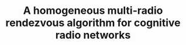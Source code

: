 ---
title: A homogeneous multi-radio rendezvous algorithm for cognitive radio networks
authors:
- admin
- Guu-Chang Yang,
- Wing C Kwong
# author_notes:
# - "Equal contribution"
# - "Equal contribution"
# date: "2023-04-27T00:00:00Z"
# doi: ""

# Schedule page publish date (NOT publication's date).
publishDate: "2019-04-27T00:00:00Z"

# Publication type.
# Accepts a single type but formatted as a YAML list (for Hugo requirements).
# Enter a publication type from the CSL standard.
publication_types: ["article-journal"]

# Publication name and optional abbreviated publication name.
publication: "*IEEE Communication Letter*"
publication_short: "*IEEE Commun. Lett*"

tags:
- Cognitive Radio
featured: false

# links:
# - name: ""
#   url: ""
url_pdf: https://ieeexplore.ieee.org/document/8662665
# url_code: 'https://github.com/HugoBlox/hugo-blox-builder'
# url_dataset: ''
# url_poster: ''
# url_project: ''
# url_slides: ''
# url_source: ''
# url_video: ''
---